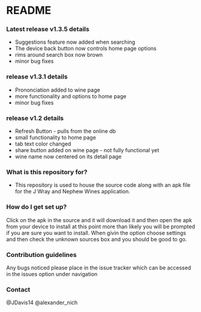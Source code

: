 # README #

### Latest release v1.3.5 details ###

* Suggestions feature now added when searching 
* The device back button now controls home page options
* rims around search box now brown 
* minor bug fixes 

### release v1.3.1 details ###

* Prononciation added to wine page
* more functionality and options to home page
* minor bug fixes

### release v1.2 details ###

* Refresh Button - pulls from the online db
* small functionality to home page
* tab text color changed
* share button added on wine page - not fully functional yet
* wine name now centered on its detail page


### What is this repository for? ###

* This repository is used to house the source code along with an apk file for the J Wray and Nephew Wines application.

### How do I get set up? ###

Click on the apk in the source and it will download it and then open the apk from your device to install at this point more than likely you will be prompted if you are sure you want to install. 
When givin the option choose settings and then check the unknown sources box and you should be good to go.

### Contribution guidelines ###

Any bugs noticed please place in the issue tracker which can be accessed in the issues option under navigation

### Contact ###

@JDavis14 
@alexander_nich